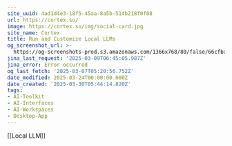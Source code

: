 ```yaml
---
site_uuid: 4ad1d4e3-18f5-45aa-8a5b-514b218f0f08
url: https://cortex.so/
image: https://cortex.so/img/social-card.jpg
site_name: Cortex
title: Run and Customize Local LLMs
og_screenshot_url: >-
  https://og-screenshots-prod.s3.amazonaws.com/1366x768/80/false/66cfbaa49afdb46a6bc5731680239a18f278651ed03ad3107ce475d8bffc1b40.jpeg
jina_last_request: '2025-03-09T06:45:05.987Z'
jina_error: Error occurred
og_last_fetch: '2025-03-07T05:20:56.752Z'
date_modified: 2025-03-24T00:00:00.000Z
date_created: '2025-03-30T05:44:14.820Z'
tags:
- AI-Toolkit
- AI-Interfaces
- AI-Workspaces
- Desktop-App
---
```

































































































































































































































































































[[Local LLM]]
